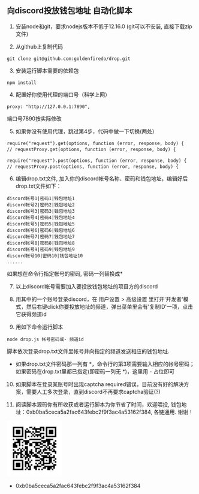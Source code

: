 ## 向discord投放钱包地址 自动化脚本

1. 安装node和git，要求nodejs版本不低于12.16.0 (git可以不安装, 直接下载zip文件)

2. 从github上复制代码

  ```
  git clone git@github.com:goldenfiredo/drop.git
  ```

3. 安装运行脚本需要的依赖包

  ```
  npm install
  ```

4. 配置好你使用代理的端口号（科学上网）

  ```
  proxy: "http://127.0.0.1:7890",
  ```

  端口号7890按实际修改

5. 如果你没有使用代理，跳过第4步，代码中做一下切换(两处)

  ```
  require("request").get(options, function (error, response, body) {
  // requestProxy.get(options, function (error, response, body) {
  ```

  ```
  require("request").post(options, function (error, response, body) {
  // requestProxy.post(options, function (error, response, body) {
  ```

6. 编辑drop.txt文件, 加入你的discord帐号名称、密码和钱包地址，编辑好后drop.txt文件如下：
  ```
  discord帐号1|密码1|钱包地址1
  discord帐号2|密码2|钱包地址2
  discord帐号3|密码3|钱包地址3
  discord帐号4|密码4|钱包地址4
  discord帐号5|密码5|钱包地址5
  discord帐号6|密码6|钱包地址6
  discord帐号7|密码7|钱包地址7
  discord帐号8|密码8|钱包地址8
  discord帐号9|密码9|钱包地址9
  discord帐号10|密码10|钱包地址10
  ......
  ```
  如果想在命令行指定帐号的密码, 密码一列替换成*

7. 以上discord帐号需要加入要投放钱包地址的项目方的discord

8. 用其中的一个账号登录discord，在 用户设置 > 高级设置 里打开'开发者'模式，然后右键click你要投放地址的频道，弹出菜单里会有'复制ID'一项，点击它获得频道id

9. 用如下命令运行脚本

  ```
  node drop.js 帐号密码或- 频道id 
  ```
  脚本依次登录drop.txt文件里帐号并向指定的频道发送相应的钱包地址.

  * 如果drop.txt文件密码那一列有 *，命令行的第3项需要输入相应的帐号密码；如果密码在drop.txt里都已指定(即密码一列无 *)，这里用 - 占位即可

10. 如果脚本在登录某账号时出现captcha required错误，目前没有好的解决方案，需要人工多次登录，直到discord不再要求captcha验证(?)

11. 阅读脚本源码你有所收获或者运行脚本为你节省了时间，欢迎喂投, 钱包地址：0xb0ba5ceca5a2fac643febc2f9f3ac4a53162f384, 各链通用. 谢谢！

![POAP bot](https://github.com/waxcloud2021/discord/blob/master/address.jpg)

  * 0xb0ba5ceca5a2fac643febc2f9f3ac4a53162f384